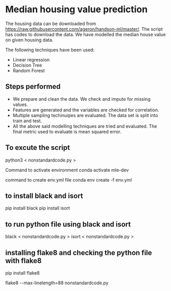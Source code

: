 # Median housing value prediction

The housing data can be downloaded from https://raw.githubusercontent.com/ageron/handson-ml/master/. The script has codes to download the data. We have modelled the median house value on given housing data. 

The following techniques have been used: 

 - Linear regression
 - Decision Tree
 - Random Forest

## Steps performed
 - We prepare and clean the data. We check and impute for missing values.
 - Features are generated and the variables are checked for correlation.
 - Multiple sampling techinuqies are evaluated. The data set is split into train and test.
 - All the above said modelling techniques are tried and evaluated. The final metric used to evaluate is mean squared error.

## To excute the script
python3 < nonstandardcode.py >

Command to activate environment 
conda activate mle-dev

command to create env.yml file
conda env create -f env.yml

## to install black and isort
pip install black
pip install isort

## to run python file using black and isort
black < nonstandardcode.py >
isort < nonstandardcode.py >

## installing flake8 and checking the python file with flake8
pip install flake8

flake8 --max-linelength=88 nonstandardcode.py

